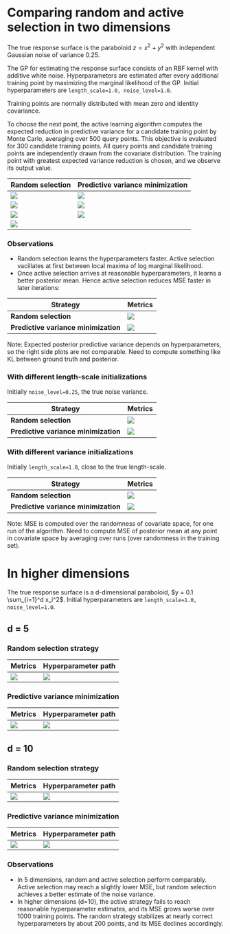 # Comparing random and active selection in two dimensions

The true response surface is the paraboloid $z = x^2 + y^2$ with independent Gaussian noise of variance 0.25.

The GP for estimating the response surface consists of an RBF kernel with additive white noise. Hyperparameters are estimated after every additional training point by maximizing the marginal likelihood of the GP. Initial hyperparameters are `length_scale=1.0, noise_level=1.0`.

Training points are normally distributed with mean zero and identity covariance.

To choose the next point, the active learning algorithm computes the expected reduction in predictive variance for a candidate training point by Monte Carlo, averaging over 500 query points. This objective is evaluated for 300 candidate training points. All query points and candidate training points are independently drawn from the covariate distribution. The training point with greatest expected variance reduction is chosen, and we observe its output value.

Random selection | Predictive variance minimization
--- | ---
![](paraboloid_1_noise_0.25_mvgaussian_random_estimated_posterior_1.00e+00_1.00e+00_11_500.gif) | ![](paraboloid_1_noise_0.25_mvgaussian_varmin_estimated_posterior_1.00e+00_1.00e+00_11_500.gif)
![](paraboloid_1_noise_0.25_mvgaussian_random_estimated_lml_1.00e+00_1.00e+00_11_500.gif) | ![](paraboloid_1_noise_0.25_mvgaussian_varmin_estimated_lml_1.00e+00_1.00e+00_11_500.gif)
![](paraboloid_1_noise_0.25_mvgaussian_random_estimated_training_density_1.00e+00_1.00e+00_11_500.gif) | ![](paraboloid_1_noise_0.25_mvgaussian_varmin_estimated_training_density_1.00e+00_1.00e+00_11_500.gif)
 | ![](paraboloid_1_noise_0.25_mvgaussian_varmin_estimated_objective_1.00e+00_1.00e+00_11_500.gif)

### Observations

- Random selection learns the hyperparameters faster. Active selection vacillates at first between local maxima of log marginal likelihood.
- Once active selection arrives at reasonable hyperparameters, it learns a better posterior mean. Hence active selection reduces MSE faster in later iterations:

Strategy | Metrics
--- | ---
**Random selection** | ![](paraboloid_1_noise_0.25_mvgaussian_random_estimated_eval_1.00e+00_1.00e+00_11_500.png)
**Predictive variance minimization** | ![](paraboloid_1_noise_0.25_mvgaussian_varmin_estimated_eval_1.00e+00_1.00e+00_11_500.png)

Note: Expected posterior predictive variance depends on hyperparameters, so the right side plots are not comparable. Need to compute something like KL between ground truth and posterior.

### With different length-scale initializations

Initially `noise_level=0.25`, the true noise variance.

Strategy | Metrics
--- | ---
**Random selection** | ![](paraboloid_1_noise_0.25_mvgaussian_random_estimated_eval_diffls_11_500.png)
**Predictive variance minimization** | ![](paraboloid_1_noise_0.25_mvgaussian_varmin_estimated_eval_diffls_11_500.png)

### With different variance initializations

Initially `length_scale=1.0`, close to the true length-scale.

Strategy | Metrics
--- | ---
**Random selection** | ![](paraboloid_1_noise_0.25_mvgaussian_random_estimated_eval_diffvar_11_500.png)
**Predictive variance minimization** | ![](paraboloid_1_noise_0.25_mvgaussian_varmin_estimated_eval_diffvar_11_500.png)

Note: MSE is computed over the randomness of covariate space, for one run of the algorithm. Need to compute MSE of posterior mean at any point in covariate space by averaging over runs (over randomness in the training set).

# In higher dimensions

The true response surface is a d-dimensional paraboloid, $y = 0.1 \sum_{i=1}^d x_i^2$. Initial hyperparameters are `length_scale=1.0, noise_level=1.0`.

## d = 5

### Random selection strategy

Metrics | Hyperparameter path
--- | ---
![](5d_paraboloid_0.2_noise_0.25_mvgaussian_random_estimated_eval_1.00e+00_1.00e+00_11_1000.png) | ![](5d_paraboloid_0.2_noise_0.25_mvgaussian_random_estimated_lml_1.00e+00_1.00e+00_11_1000.gif)

### Predictive variance minimization

Metrics | Hyperparameter path
--- | ---
![](5d_paraboloid_0.2_noise_0.25_mvgaussian_varmin_estimated_eval_1.00e+00_1.00e+00_11_1000.png) | ![](5d_paraboloid_0.2_noise_0.25_mvgaussian_varmin_estimated_lml_1.00e+00_1.00e+00_11_1000.gif)

## d = 10

### Random selection strategy

Metrics | Hyperparameter path
--- | ---
![](10d_paraboloid_0.1_noise_0.25_mvgaussian_random_estimated_eval_1.00e+00_1.00e+00_11_1000.png) | ![](10d_paraboloid_0.1_noise_0.25_mvgaussian_random_estimated_lml_1.00e+00_1.00e+00_11_1000.gif)

### Predictive variance minimization

Metrics | Hyperparameter path
--- | ---
![](10d_paraboloid_0.1_noise_0.25_mvgaussian_varmin_estimated_eval_1.00e+00_1.00e+00_11_1000.png) | ![](10d_paraboloid_0.1_noise_0.25_mvgaussian_varmin_estimated_lml_1.00e+00_1.00e+00_11_1000.gif)

### Observations

- In 5 dimensions, random and active selection perform comparably. Active selection may reach a slightly lower MSE, but random selection achieves a better estimate of the noise variance.
- In higher dimensions (d=10), the active strategy fails to reach reasonable hyperparameter estimates, and its MSE grows worse over 1000 training points. The random strategy stabilizes at nearly correct hyperparameters by about 200 points, and its MSE declines accordingly.